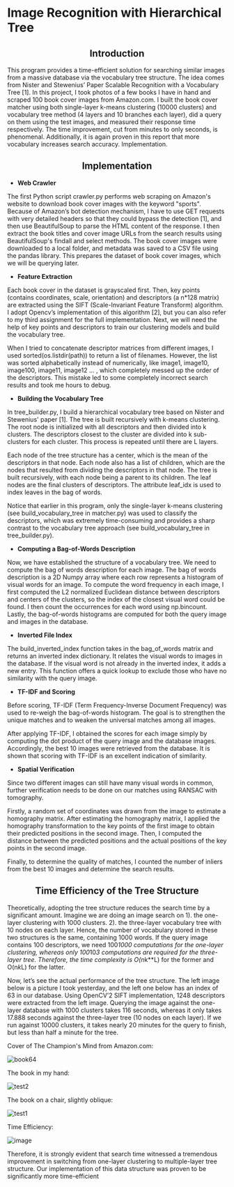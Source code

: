 # Image Recognition with Hierarchical Tree

<h2 align="center"><b>Introduction</b></h2>

This program provides a time-efficient solution for searching similar images from a massive
database via the vocabulary tree structure. The idea comes from Nister and Stewenius’
Paper Scalable Recognition with a Vocabulary Tree [1]. In this project, I took photos of a few books I have in hand and scraped 100 book cover images from Amazon.com. I built the book
cover matcher using both single-layer k-means clustering (10000 clusters) and vocabulary
tree method (4 layers and 10 branches each layer), did a query on them using the test
images, and measured their response time respectively. The time improvement, cut from
minutes to only seconds, is phenomenal. Additionally, it is again proven in this report that
more vocabulary increases search accuracy.
Implementation.

<h2 align="center"><b>Implementation</b></h2>

- **Web Crawler**

The first Python script crawler.py performs web scraping on Amazon's website to download
book cover images with the keyword "sports". Because of Amazon’s bot detection
mechanism, I have to use GET requests with very detailed headers so that they could
bypass the detection [1], and then use BeautifulSoup to parse the HTML content of the
response. I then extract the book titles and cover image URLs from the search results using
BeautifulSoup's findall and select methods. The book cover images were downloaded to a
local folder, and metadata was saved to a CSV file using the pandas library. This prepares the
dataset of book cover images, which we will be querying later.


- **Feature Extraction**
  
Each book cover in the dataset is grayscaled first. Then, key points (contains coordinates,
scale, orientation) and descriptors (a n*128 matrix) are extracted using the SIFT
(Scale-Invariant Feature Transform) algorithm. I adopt Opencv’s implementation of this
algorithm [2], but you can also refer to my third assignment for the full implementation. Next,
we will need the help of key points and descriptors to train our clustering models and build
the vocabulary tree.

When I tried to concatenate descriptor matrices from different images, I used
sorted(os.listdir(path)) to return a list of filenames. However, the list was sorted
alphabetically instead of numerically, like image1, image10, image100, image11, image12 …
, which completely messed up the order of the descriptors. This mistake led to some
completely incorrect search results and took me hours to debug.


- **Building the Vocabulary Tree**
  
In tree_builder.py, I build a hierarchical vocabulary tree based on Nister and Stewenius'
paper [1]. The tree is built recursively with k-means clustering. The root node is initialized
with all descriptors and then divided into k clusters. The descriptors closest
to the cluster are divided into k sub-clusters for each cluster. This process is repeated until there are L
layers.

Each node of the tree structure has a center, which is the mean of the descriptors
in that node. Each node also has a list of children, which are the nodes that resulted from
dividing the descriptors in that node. The tree is built recursively, with each node being a
parent to its children. The leaf nodes are the final clusters of descriptors. The attribute
leaf_idx is used to index leaves in the bag of words.

Notice that earlier in this program, only the single-layer k-means clustering (see
build_vocabulary_tree in matcher.py) was used to classify the descriptors, which was
extremely time-consuming and provides a sharp contrast to the vocabulary tree approach
(see build_vocabulary_tree in tree_builder.py).

- **Computing a Bag-of-Words Description**
  
Now, we have established the structure of a vocabulary tree. We need to compute the bag of
words description for each image. The bag of words description is a 2D Numpy array where
each row represents a histogram of visual words for an image. To compute the word
frequency in each image, I first computed the L2 normalized Euclidean distance between
descriptors and centers of the clusters, so the index of the closest visual word could be
found. I then count the occurrences for each word using np.bincount. Lastly, the
bag-of-words histograms are computed for both the query image and images in the
database.

- **Inverted File Index**
  
The build_inverted_index function takes in the bag_of_words matrix and returns an inverted
index dictionary. It relates the visual words to images in the database. If the visual word is
not already in the inverted index, it adds a new entry. This function offers a quick lookup to
exclude those who have no similarity with the query image.

- **TF-IDF and Scoring**
  
Before scoring, TF-IDF (Term Frequency-Inverse Document Frequency) was used to
re-weigh the bag-of-words histogram. The goal is to strengthen the unique matches and to
weaken the universal matches among all images.

After applying TF-IDF, I obtained the scores for each image simply by computing the dot
product of the query image and the database images. Accordingly, the best 10 images were
retrieved from the database. It is shown that scoring with TF-IDF is an excellent indication of
similarity.

- **Spatial Verification**
  
Since two different images can still have many visual words in common, further verification
needs to be done on our matches using RANSAC with tomography.

Firstly, a random set of coordinates was drawn from the image to estimate a homography
matrix. After estimating the homography matrix, I applied the homography transformation to
the key points of the first image to obtain their predicted positions in the second image. Then,
I computed the distance between the predicted positions and the actual positions of the
key points in the second image.

Finally, to determine the quality of matches, I counted the number of inliers from the best 10
images and determine the search results.

<h2 align="center"><b>Time Efficiency of the Tree Structure</b></h2>

Theoretically, adopting the tree structure reduces the search time by a significant amount.
Imagine we are doing an image search on 1). the one-layer clustering with 1000 clusters. 2).
the three-layer vocabulary tree with 10 nodes on each layer. Hence, the number of
vocabulary stored in these two structures is the same, containing 1000 words. If the query image
contains 100 descriptors, we need 100*1000 computations for the one-layer clustering,
whereas only 100*10*3 computations are required for the three-layer tree. Therefore, the time
complexity is O(n*k**L) for the former and O(n*k*L) for the latter.

Now, let’s see the actual performance of the tree structure. The left image below is
a picture I took yesterday, and the left one below has an index of 63 in our database.
Using OpenCV’2 SIFT implementation, 1248 descriptors were extracted from the left image.
Querying the image against the one-layer database with 1000 clusters takes 116 seconds,
whereas it only takes 17.888 seconds against the three-layer tree (10 nodes on each layer).
If we run against 10000 clusters, it takes nearly 20 minutes for the query to finish,
but less than half a minute for the tree.

Cover of The Champion's Mind from Amazon.com:

![book64](https://github.com/liuya106/Image-Recognition-with-Hierarchical-Tree/assets/60202222/78b94e99-3f21-4d9a-af80-0b2e2939e22a)

The book in my hand:

![test2](https://github.com/liuya106/Image-Recognition-with-Hierarchical-Tree/assets/60202222/99abcbf0-5d1f-41c1-9e8f-e8460894abce)

The book on a chair, slightly oblique:

![test1](https://github.com/liuya106/Image-Recognition-with-Hierarchical-Tree/assets/60202222/382f55c6-6750-49ca-bfe1-a3c5fbf3fd07)

Time Efficiency: 

![image](https://github.com/liuya106/Image-Recognition-with-Hierarchical-Tree/assets/60202222/ff469edd-2ace-4e30-ae80-a4a6e4be2f82)

Therefore, it is strongly evident that search time witnessed a tremendous improvement
in switching from one-layer clustering to multiple-layer tree structure. Our implementation of
this data structure was proven to be significantly more time-efficient




 

